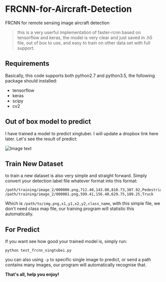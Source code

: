 # FRCNN-for-Aircraft-Detection
FRCNN for remote sensing image aircraft detection

> this is a very userful implementation of faster-rcnn based on tensorflow and keras, the model is very clear and just saved in .h5 file, out of box to use, and easy to train on other data set with full support.

## Requirements
Basically, this code supports both python2.7 and python3.5, the following package should installed:
* tensorflow
* keras
* scipy
* cv2

## Out of box model to predict

I have trained a model to predict xingtubei. I will update a dropbox link here later. Let's see the result of predict:

![Image text](https://github.com/Huatsing-Lau/FRCNN-for-Aircraft-Detection/blob/master/results_images/P0042__0.5__384___384.png)
## Train New Dataset

to train a new dataset is also very simple and straight forward. Simply convert your detection label file whatever format into this format:

```
/path/training/image_2/000000.png,712.40,143.00,810.73,307.92,Pedestrian
/path/training/image_2/000001.png,599.41,156.40,629.75,189.25,Truck
```
Which is `/path/to/img.png,x1,y1,x2,y2,class_name`, with this simple file, we don't need class map file, our training program will statistic this automatically.

## For Predict

If you want see how good your trained model is, simply run:
```
python test_frcnn_xingtubei.py
```
you can also using `-p` to specific single image to predict, or send a path contains many images, our program will automatically recognise that.

**That's all, help you enjoy!**
